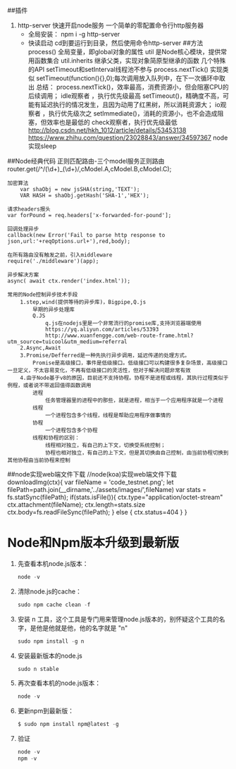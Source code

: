 ##插件
1. http-server
    快速开启node服务
    一个简单的零配置命令行http服务器
    * 全局安装：
        npm i -g http-server
    * 快读启动
        cd到要运行到目录，然后使用命令http-server
##方法
	process()
		全局变量，即global对象的属性
	util
		是Node核心模块，提供常用函数集合
		util.inherits
			继承父类，实现对象简原型继承的函数
	几个特殊的API
		setTimeout和setInterval线程池不参与
		process.nextTick() 实现类似
			setTimeout(function(){},0);每次调用放入队列中，在下一次循环中取出
		总结：
			process.nextTick()，效率最高，消费资源小，但会阻塞CPU的后续调用；
				idle观察者 ，执行优先级最高
			setTimeout()，精确度不高，可能有延迟执行的情况发生，且因为动用了红黑树，所以消耗资源大；
				io观察者 ，执行优先级次之
			setImmediate()，消耗的资源小，也不会造成阻塞，但效率也是最低的
				check观察者，执行优先级最低
			http://blog.csdn.net/hkh_1012/article/details/53453138
			https://www.zhihu.com/question/23028843/answer/34597367
		node实现sleep

##Node经典代码
	正则匹配路由-三个model服务正则路由
		router.get(/^\/(\d+)_(\d+)/,cModel.A,cModel.B,cModel.C);

	加密算法
		var shaObj = new jsSHA(string,'TEXT');
		VAR HASH = shaObj.getHash('SHA-1','HEX');

	请求headers报头
	var forPound = req.headers['x-forwarded-for-pound'];

	回调处理异步
	callback(new Error('Fail to parse http response to json,url:'+reqOptions.url+'),red,body);

	在所有路由没有触发之前，引入middleware
	require('./middleware')(app);

	异步解决方案
	async( await ctx.render('index.html'));

	常用的Node控制异步技术手段
		1.step,wind(提供等待的异步库)，Bigpipe,Q.js
			早期的异步处理库
			Q.JS
				q.js在nodejs里是一个非常流行的promise库,支持浏览器端使用
				https://yq.aliyun.com/articles/53393
				http://www.xuanfengge.com/web-route-frame.html?utm_source=tuicool&utm_medium=referral
		2.Async,Await
		3.Promise/Defferred是一种先执行异步调用，延迟传递的处理方式。
			Promise是高级接口，事件是低级接口。低级接口可以构建很多复杂场景，高级接口一旦定义，不太容易变化，不再有低级接口的灵活性，但对于解决问题非常有效
		4.由于Node基于v8的原因，目前还不支持协程。协程不是进程或线程，其执行过程类似于例程，或者说不带返回值得函数调用
			进程
				任务管理器里的进程中的那些，就是进程，相当于一个应用程序就是一个进程
			线程
				一个进程包含多个线程，线程是帮助应用程序做事情的
			协程
				一个进程包含多个协程
			线程和协程的区别：
				线程相对独立，有自己的上下文，切换受系统控制；
				协程也相对独立，有自己的上下文，但是其切换由自己控制，由当前协程切换到其他协程由当前协程来控制

##node实现web端文件下载
	//node(koa)实现web端文件下载
	downloadImg(ctx){
		var fileName = 'code_testnet.png';
		let filePath=path.join(__dirname,'../assets/images/',fileName)
		var stats = fs.statSync(filePath); 
		if(stats.isFile()){
			ctx.type="application/octet-stream"
			ctx.attachment(fileName);
			ctx.length=stats.size
			ctx.body=fs.readFileSync(filePath);
		} else {
			ctx.status=404
		}
	}

# Node和Npm版本升级到最新版
1. 先查看本机node.js版本：
	```js
	node -v
	```
1. 清除node.js的cache：
	```js
	sudo npm cache clean -f
	```
1. 安装 n 工具，这个工具是专门用来管理node.js版本的，别怀疑这个工具的名字，是他是他就是他，他的名字就是 "n"
	```js
	sudo npm install -g n
	```
1. 安装最新版本的node.js
	```js
	sudo n stable
	```
1. 再次查看本机的node.js版本：
	```js
	node -v
	```
1. 更新npm到最新版：
	```js
	$ sudo npm install npm@latest -g
	```
1. 验证
	```js
	node -v
	npm -v
	```
